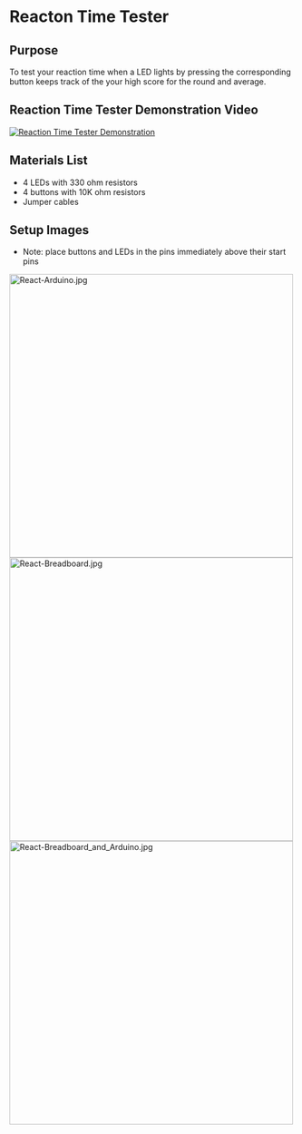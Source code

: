 # Reacton Time Tester

## Purpose
To test your reaction time when a LED lights by pressing the corresponding button keeps track of the your high score for the round and average.

## Reaction Time Tester Demonstration Video
[![Reaction Time Tester Demonstration](http://img.youtube.com/vi/h055s-rR9Pc/0.jpg)](http://www.youtube.com/watch?v=h055s-rR9Pc "Reaction Time Tester Demonstration")

## Materials List
* 4 LEDs with 330 ohm resistors
* 4 buttons with 10K ohm resistors
* Jumper cables

## Setup Images
* Note: place buttons and LEDs in the pins immediately above their start pins
<img src="../../assets/Setup_Images/React-Arduino.jpg" alt="React-Arduino.jpg" width="500"/>
<img src="../../assets/Setup_Images/React-Breadboard.jpg" alt="React-Breadboard.jpg" width="500"/>
<img src="../../assets/Setup_Images/React-Breadboard_and_Arduino.jpg" alt="React-Breadboard_and_Arduino.jpg" width="500"/>
